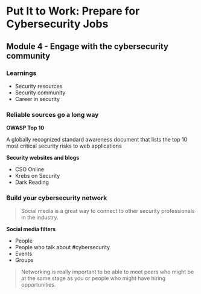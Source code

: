 # Put It to Work: Prepare for Cybersecurity Jobs

## Module 4 - Engage with the cybersecurity community

### Learnings

- Security resources
- Security community
- Career in security


### Reliable sources go a long way

**OWASP Top 10**

A globally recognized standard awareness document that lists the top 10 most critical security risks to web applications

**Security websites and blogs**

- CSO Online
- Krebs on Security
- Dark Reading


### Build your cybersecurity network

> Social media is a great way to connect to other security professionals in the industry.

**Social media filters**

- People
- People who talk about #cybersecurity
- Events
- Groups

> Networking is really important to be able to meet peers who might be at the same stage as you or people who might have hiring opportunities.



